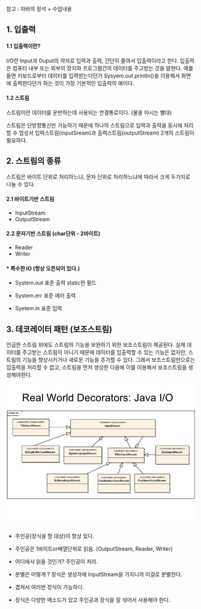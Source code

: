 참고 : 자바의 정석 + 수업내용

## 1. 입출력

#### 1.1 입출력이란?

I/O란 Input과 Ouput의 약자로 입력과 출력, 간단히 줄여서 입출력이라고 한다. 입출력은 컴퓨터 내부 또는 외부의 장치와 프로그램간의 데이터를 주고받는 것을 말한다. 예를 들면 키보드로부터 데이터를 입력받는다던가 Sysyem.out.println()을 이용해서 화면에 출력한다던가 하는 것이 가장 기본적인 입출력의 예이다.

#### 1.2 스트림

스트림이란 데이터를 운반하는데 사용되는 연결통로이다. (물을 마시는 빨대)

스트림은 단방향통신만 가능하기 때문에 하나의 스트림으로 입력과 출력을 동시에 처리할 수 업성서 입력스트림(inputSream)과 출력스트림(outputStream) 2개의 스트림이 필요하다.



## 2. 스트림의 종류

스트림은 바이트 단위로 처리하느냐, 문자 단위로 처리하느냐에 따라서 크게 두가지로 나눌 수 있다.

#### 2.1 바이트기반 스트림

- InputStream
- OutputStream



#### 2.2 문자기반 스트림 (char단위 - 2바이트)

- Reader
- Writer



#### * 특수한 IO  (항상 오픈되어 있다.)

- System.out   표준 출력  static한 필드

- System.err  표준 에러 출력

- Syetem.in 표준 입력



## 3. 데코레이터 패턴 (보조스트림)

언급한 스트림 외에도 스트림의 기능을 보완하기 위한 보조스트림이 제공된다. 실제 데이터를 주고받는 스트림이 아니기 때문에 데이터를 입출력할 수 있는 기능은 없지만, 스트림의 기능을 향상시키거나 새로운 기능을 추가할 수 있다. 그래서 보조스트림만으로는 입출력을 처리할 수 없고, 스트림을 먼저 생성한 다음에 이를 이용해서 보조스트림을 생성해야한다.

![java-io.png](java-io.png)

- 주인공(장식을 할 대상)이 항상 있다. 
- 주인공은 1바이트or배열단위로 읽음. (OutputStream, Reader, Writer)
- 어디에서 읽을 것인가? 주인공이 처리.
- 분별은 어떻게 ? 장식은 생성자에 InputStream을 가지니까 이걸로 분별한다.

- 겹쳐서 여러번 장식이 가능하다.

- 장식은 다양한 메소드가 있고 주인공과 장식을 잘 섞어서 사용해야 한다.

